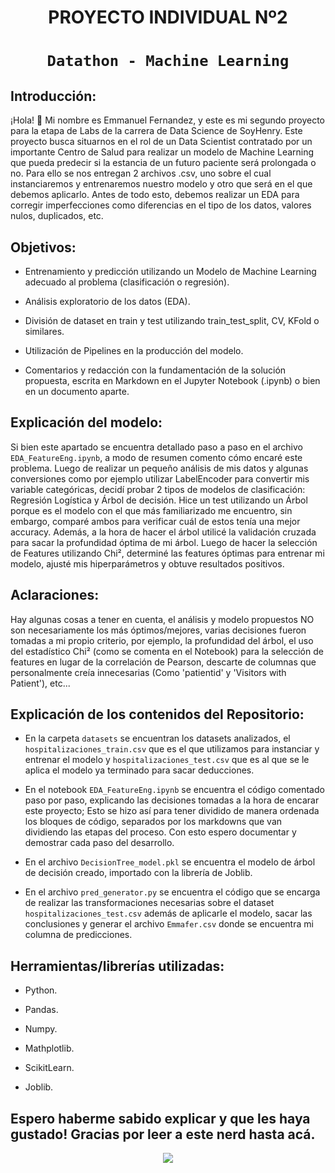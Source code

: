 # <h1 align=center> **PROYECTO INDIVIDUAL Nº2** </h1>

# <h1 align=center>**`Datathon - Machine Learning`**</h1>

## Introducción:

¡Hola! 👋 Mi nombre es Emmanuel Fernandez, y este es mi segundo proyecto para la etapa de Labs de la carrera de Data Science de SoyHenry. Este proyecto busca situarnos en el rol de un Data Scientist contratado por un importante Centro de Salud para realizar un modelo de Machine Learning que pueda predecir si la estancia de un futuro paciente será prolongada o no. Para ello se nos entregan 2 archivos .csv, uno sobre el cual instanciaremos y entrenaremos nuestro modelo y otro que será en el que debemos aplicarlo. Antes de todo esto, debemos realizar un EDA para corregir imperfecciones como diferencias en el tipo de los datos, valores nulos, duplicados, etc.

## Objetivos: 

+ Entrenamiento y predicción utilizando un Modelo de Machine Learning adecuado al problema (clasificación o regresión).

+ Análisis exploratorio de los datos (EDA).

+ División de dataset en train y test utilizando train_test_split, CV, KFold o similares.

+ Utilización de Pipelines en la producción del modelo.

+ Comentarios y redacción con la fundamentación de la solución propuesta, escrita en Markdown en el Jupyter Notebook (.ipynb) o bien en un documento aparte.

## Explicación del modelo:

Si bien este apartado se encuentra detallado paso a paso en el archivo `EDA_FeatureEng.ipynb`, a modo de resumen comento cómo encaré este problema. Luego de realizar un pequeño análisis de mis datos y algunas conversiones como por ejemplo utilizar LabelEncoder para convertir mis variable categóricas, decidí probar 2 tipos de modelos de clasificación: Regresión Logística y Árbol de decisión. Hice un test utilizando un Árbol porque es el modelo con el que más familiarizado me encuentro, sin embargo, comparé ambos para verificar cuál de estos tenía una mejor accuracy. Además, a la hora de hacer el árbol utilicé la validación cruzada para sacar la profundidad óptima de mi árbol. Luego de hacer la selección de Features utilizando Chi², determiné las features óptimas para entrenar mi modelo, ajusté mis hiperparámetros y obtuve resultados positivos.

## Aclaraciones:

Hay algunas cosas a tener en cuenta, el análisis y modelo propuestos NO son necesariamente los más óptimos/mejores, varias decisiones fueron tomadas a mi propio criterio, por ejemplo, la profundidad del árbol, el uso del estadístico Chi² (como se comenta en el Notebook) para la selección de features en lugar de la correlación de Pearson, descarte de columnas que personalmente creía innecesarias (Como 'patientid' y 'Visitors with Patient'), etc...

## Explicación de los contenidos del Repositorio:

+ En la carpeta `datasets` se encuentran los datasets analizados, el `hospitalizaciones_train.csv` que es el que utilizamos para instanciar y entrenar el modelo y `hospitalizaciones_test.csv` que es al que se le aplica el modelo ya terminado para sacar deducciones.

+ En el notebook `EDA_FeatureEng.ipynb` se encuentra el código comentado paso por paso, explicando las decisiones tomadas a la hora de encarar este proyecto;
    Esto se hizo así para tener dividido de manera ordenada los bloques de código, separados por los markdowns que van dividiendo las etapas del proceso.
    Con esto espero documentar y demostrar cada paso del desarrollo.

+ En el archivo `DecisionTree_model.pkl` se encuentra el modelo de árbol de decisión creado, importado con la librería de Joblib.

+ En el archivo `pred_generator.py` se encuentra el código que se encarga de realizar las transformaciones necesarias sobre el dataset `hospitalizaciones_test.csv` además de aplicarle el modelo, sacar las conclusiones y generar el archivo `Emmafer.csv` donde se encuentra mi columna de predicciones.

## Herramientas/librerías utilizadas:

+ Python.

+ Pandas.

+ Numpy.

+ Mathplotlib.

+ ScikitLearn.

+ Joblib.

## Espero haberme sabido explicar y que les haya gustado! Gracias por leer a este nerd hasta acá.

<p align="center">
<img src="https://media.tenor.com/e-tu1KPkCucAAAAC/the-simpsons-homer-simpson.gif"   
>
</p>
